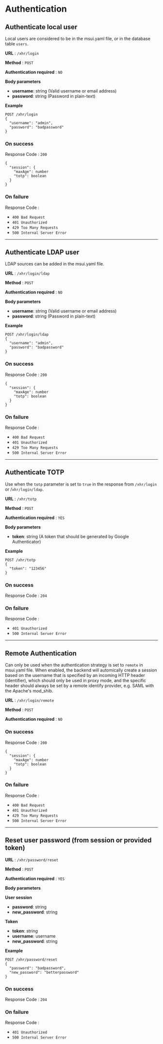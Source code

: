 # Authentication

<a name="authlocal"></a>

## Authenticate local user

Local users are considered to be in the msui.yaml file, or in the database table `users`.

**URL** : `/xhr/login`

**Method** : `POST`

**Authentication required** : `NO`

**Body parameters**

- **username**: string (Valid username or email address)
- **password**: string (Password in plain-text)

**Example**

```
POST /xhr/login
{
  "username": "admin",
  "password": "badpassword"
}
```

### On success

Response Code : `200`

```
{
  "session": {
    "maxAge": number
    "totp": boolean
  }
}
```

### On failure

Response Code :

- `400 Bad Request`
- `401 Unauthorized`
- `429 Too Many Requests`
- `500 Internal Server Error`

---

<a name="authldap"></a>

## Authenticate LDAP user

LDAP sources can be added in the msui.yaml file.

**URL** : `/xhr/login/ldap`

**Method** : `POST`

**Authentication required** : `NO`

**Body parameters**

- **username**: string (Valid username or email address)
- **password**: string (Password in plain-text)

**Example**

```
POST /xhr/login/ldap
{
  "username": "admin",
  "password": "badpassword"
}
```

### On success

Response Code : `200`

```
{
  "session": {
    "maxAge": number
    "totp": boolean
  }
}
```

### On failure

Response Code :

- `400 Bad Request`
- `401 Unauthorized`
- `429 Too Many Requests`
- `500 Internal Server Error`

---

<a name="authtotp"></a>

## Authenticate TOTP

Use when the `totp` parameter is set to `true` in the response from `/xhr/login` or /`xhr/login/ldap`.

**URL** : `/xhr/totp`

**Method** : `POST`

**Authentication required** : `YES`

**Body parameters**

- **token**: string (A token that should be generated by Google Authenticator)

**Example**

```
POST /xhr/totp
{
  "token": "123456"
}
```

### On success

Response Code : `204`

### On failure

Response Code :

- `401 Unauthorized`
- `500 Internal Server Error`

---

<a name="authremote"></a>

## Remote Authentication

Can only be used when the authentication strategy is set to `remote` in msui.yaml file. When enabled, the backend will automically create a session based on the username that is specified by an incoming HTTP header (identifier), which should only be used in proxy mode, and the specific header should always be set by a remote identify provider, e.g. SAML with the Apache's mod_shib.

**URL** : `/xhr/login/remote`

**Method** : `POST`

**Authentication required** : `NO`

### On success

Response Code : `200`

```
{
  "session": {
    "maxAge": number
    "totp": boolean
  }
}
```

### On failure

Response Code :

- `400 Bad Request`
- `401 Unauthorized`
- `429 Too Many Requests`
- `500 Internal Server Error`

---

<a name="resetpassword"></a>

## Reset user password (from session or provided token)

**URL** : `/xhr/password/reset`

**Method** : `POST`

**Authentication required** : `YES`

**Body parameters**

**User session**
- **password**: string
- **new_password**: string

**Token**
- **token**: string
- **username**: username
- **new_password**: string

**Example**

```
POST /xhr/password/reset
{
  "password": "badpassword",
  "new_password": "betterpassword"
}
```

### On success

Response Code : `204`

### On failure

Response Code :

- `401 Unauthorized`
- `500 Internal Server Error`